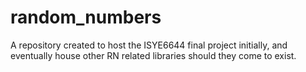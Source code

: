 # random_numbers
A repository created to host the ISYE6644 final project initially, and eventually house other RN related libraries should they come to exist.
